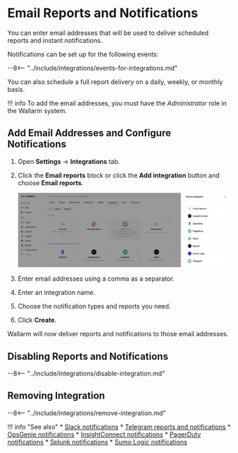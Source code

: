 # Email Reports and Notifications

You can enter email addresses that will be used to deliver scheduled reports and instant notifications.

Notifications can be set up for the following events:

--8<-- "../include/integrations/events-for-integrations.md"

You can also schedule a full report delivery on a daily, weekly, or monthly basis.

!!! info
    To add the email addresses, you must have the *Administrator* role in the Wallarm system.


## Add Email Addresses and Configure Notifications

1. Open **Settings** → **Integrations** tab.
2. Click the **Email reports** block or click the **Add integration** button and choose **Email reports**. 

    ![!Adding integration via the button](../../../images/user-guides/settings/add-integration-button.png)
3. Enter email addresses using a comma as a separator.
4. Enter an integration name.
5. Choose the notification types and reports you need.
6. Click **Create**.

Wallarm will now deliver reports and notifications to those email addresses. 

## Disabling Reports and Notifications

--8<-- "../include/integrations/disable-integration.md"

## Removing Integration

--8<-- "../include/integrations/remove-integration.md"

!!! info "See also"
    * [Slack notifications](slack.md)
    * [Telegram reports and notifications](telegram.md)
    * [OpsGenie notifications](opsgenie.md)
    * [InsightConnect notifications](insightconnect.md)
    * [PagerDuty notifications](pagerduty.md)
    * [Splunk notifications](splunk.md)
    * [Sumo Logic notifications](sumologic.md)